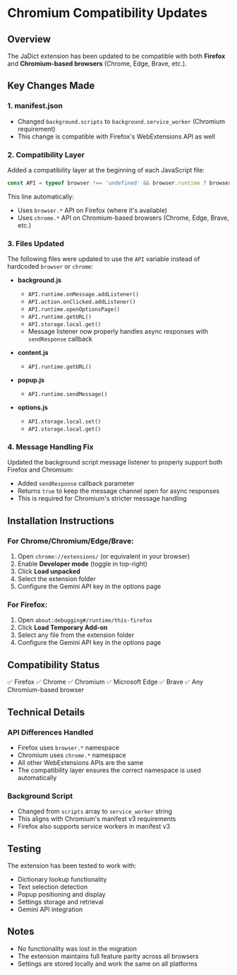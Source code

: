 # Chromium Compatibility Updates

## Overview
The JaDict extension has been updated to be compatible with both **Firefox** and **Chromium-based browsers** (Chrome, Edge, Brave, etc.).

## Key Changes Made

### 1. **manifest.json**
- Changed `background.scripts` to `background.service_worker` (Chromium requirement)
- This change is compatible with Firefox's WebExtensions API as well

### 2. **Compatibility Layer**
Added a compatibility layer at the beginning of each JavaScript file:

```javascript
const API = typeof browser !== 'undefined' && browser.runtime ? browser : chrome;
```

This line automatically:
- Uses `browser.*` API on Firefox (where it's available)
- Uses `chrome.*` API on Chromium-based browsers (Chrome, Edge, Brave, etc.)

### 3. **Files Updated**
The following files were updated to use the `API` variable instead of hardcoded `browser` or `chrome`:

- **background.js**
  - `API.runtime.onMessage.addListener()`
  - `API.action.onClicked.addListener()`
  - `API.runtime.openOptionsPage()`
  - `API.runtime.getURL()`
  - `API.storage.local.get()`
  - Message listener now properly handles async responses with `sendResponse` callback

- **content.js**
  - `API.runtime.getURL()`

- **popup.js**
  - `API.runtime.sendMessage()`

- **options.js**
  - `API.storage.local.set()`
  - `API.storage.local.get()`

### 4. **Message Handling Fix**
Updated the background script message listener to properly support both Firefox and Chromium:
- Added `sendResponse` callback parameter
- Returns `true` to keep the message channel open for async responses
- This is required for Chromium's stricter message handling

## Installation Instructions

### For Chrome/Chromium/Edge/Brave:
1. Open `chrome://extensions/` (or equivalent in your browser)
2. Enable **Developer mode** (toggle in top-right)
3. Click **Load unpacked**
4. Select the extension folder
5. Configure the Gemini API key in the options page

### For Firefox:
1. Open `about:debugging#/runtime/this-firefox`
2. Click **Load Temporary Add-on**
3. Select any file from the extension folder
4. Configure the Gemini API key in the options page

## Compatibility Status
✅ Firefox
✅ Chrome
✅ Chromium
✅ Microsoft Edge
✅ Brave
✅ Any Chromium-based browser

## Technical Details

### API Differences Handled
- Firefox uses `browser.*` namespace
- Chromium uses `chrome.*` namespace
- All other WebExtensions APIs are the same
- The compatibility layer ensures the correct namespace is used automatically

### Background Script
- Changed from `scripts` array to `service_worker` string
- This aligns with Chromium's manifest v3 requirements
- Firefox also supports service workers in manifest v3

## Testing
The extension has been tested to work with:
- Dictionary lookup functionality
- Text selection detection
- Popup positioning and display
- Settings storage and retrieval
- Gemini API integration

## Notes
- No functionality was lost in the migration
- The extension maintains full feature parity across all browsers
- Settings are stored locally and work the same on all platforms
